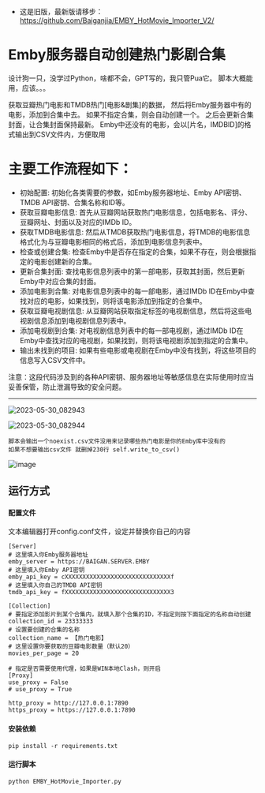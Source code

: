 - 这是旧版，最新版请移步：https://github.com/Baiganjia/EMBY_HotMovie_Importer_V2/

# Emby服务器自动创建热门影剧合集

设计狗一只，没学过Python，啥都不会，GPT写的，我只管Pua它。
脚本大概能用，应该。。。

获取豆瓣热门电影和TMDB热门[电影&剧集]的数据，
然后将Emby服务器中有的电影，添加到合集中去。 
如果不指定合集，则会自动创建一个。
之后会更新合集封面，让合集封面保持最新。
Emby中还没有的电影，会以[片名，IMDBID]的格式输出到CSV文件内，方便取用

# 主要工作流程如下：


- 初始配置: 初始化各类需要的参数，如Emby服务器地址、Emby API密钥、TMDB API密钥、合集名称和ID等。
- 获取豆瓣电影信息: 首先从豆瓣网站获取热门电影信息，包括电影名、评分、豆瓣网址、封面以及对应的IMDb ID。
- 获取TMDB电影信息: 然后从TMDB获取热门电影信息，将TMDB的电影信息格式化为与豆瓣电影相同的格式后，添加到电影信息列表中。
- 检查或创建合集: 检查Emby中是否存在指定的合集，如果不存在，则会根据指定的电影创建新的合集。
- 更新合集封面: 查找电影信息列表中的第一部电影，获取其封面，然后更新Emby中对应合集的封面。
- 添加电影到合集: 对电影信息列表中的每一部电影，通过IMDb ID在Emby中查找对应的电影，如果找到，则将该电影添加到指定的合集中。
- 获取豆瓣电视剧信息: 从豆瓣网站获取指定标签的电视剧信息，然后将这些电视剧信息添加到电视剧信息列表中。
- 添加电视剧到合集: 对电视剧信息列表中的每一部电视剧，通过IMDb ID在Emby中查找对应的电视剧，如果找到，则将该电视剧添加到指定的合集中。
- 输出未找到的项目: 如果有些电影或电视剧在Emby中没有找到，将这些项目的信息写入CSV文件中。

注意：这段代码涉及到的各种API密钥、服务器地址等敏感信息在实际使用时应当妥善保管，防止泄漏导致的安全问题。




---

![2023-05-30_082943](https://github.com/Baiganjia/EMBY_HotMovie_Importer/assets/134911905/7e05402a-b048-4b98-a854-57447b2c1015)

![2023-05-30_082944](https://github.com/Baiganjia/EMBY_HotMovie_Importer/assets/134911905/9055735c-44e9-4d5e-960a-2524a2f749cd)

```Plain Text
脚本会输出一个noexist.csv文件没用来记录哪些热门电影是你的Emby库中没有的
如果不想要输出csv文件 就删掉230行 self.write_to_csv()
```
![image](https://github.com/Baiganjia/EMBY_HotMovie_Importer/assets/134911905/811c38b6-9ece-42f6-8c76-343112fea5ba)



## 运行方式

#### 配置文件
文本编辑器打开config.conf文件，设定并替换你自己的内容
```Plain Text
[Server]
# 这里填入你Emby服务器地址
emby_server = https://BAIGAN.SERVER.EMBY
# 这里填入你Emby API密钥
emby_api_key = cXXXXXXXXXXXXXXXXXXXXXXXXXXXXXXf
# 这里填入你自己的TMDB API密钥
tmdb_api_key = fXXXXXXXXXXXXXXXXXXXXXXXXXXXXXX3

[Collection]
# 要指定添加影片到某个合集内，就填入那个合集的ID，不指定则按下面指定的名称自动创建
collection_id = 23333333
# 设置要创建的合集的名称
collection_name = 【热门电影】
# 这里设置你要获取的豆瓣电影数量（默认20）
movies_per_page = 20

# 指定是否需要使用代理，如果是WIN本地Clash，则开启
[Proxy]
use_proxy = False
# use_proxy = True

http_proxy = http://127.0.0.1:7890
https_proxy = https://127.0.0.1:7890
```

#### 安装依赖
```Plain Text
pip install -r requirements.txt
```
#### 运行脚本
```Plain Text
python EMBY_HotMovie_Importer.py
```


